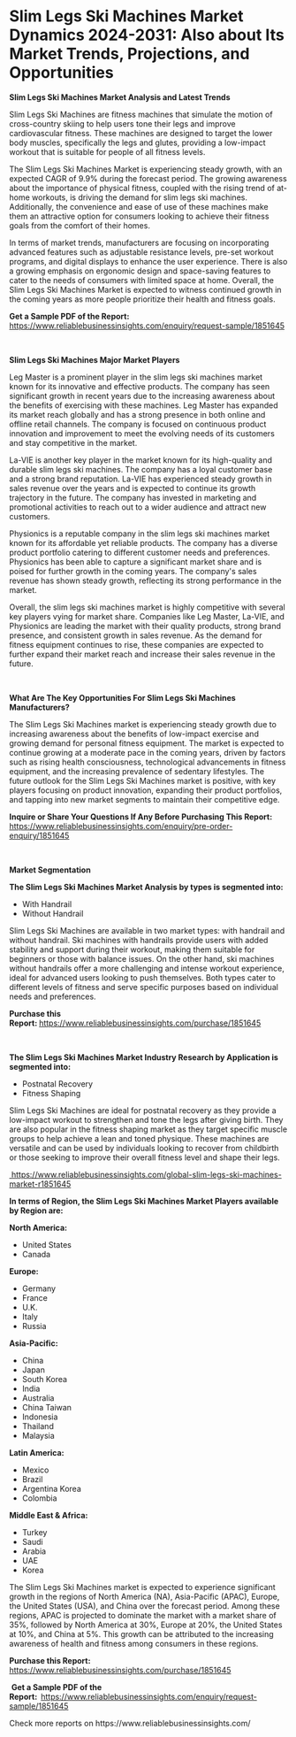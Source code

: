 <p><h1>Slim Legs Ski Machines Market Dynamics 2024-2031: Also about Its Market Trends, Projections, and Opportunities</h1></p><p><strong>Slim Legs Ski Machines Market Analysis and Latest Trends</strong></p>
<p><p>Slim Legs Ski Machines are fitness machines that simulate the motion of cross-country skiing to help users tone their legs and improve cardiovascular fitness. These machines are designed to target the lower body muscles, specifically the legs and glutes, providing a low-impact workout that is suitable for people of all fitness levels.</p><p>The Slim Legs Ski Machines Market is experiencing steady growth, with an expected CAGR of 9.9% during the forecast period. The growing awareness about the importance of physical fitness, coupled with the rising trend of at-home workouts, is driving the demand for slim legs ski machines. Additionally, the convenience and ease of use of these machines make them an attractive option for consumers looking to achieve their fitness goals from the comfort of their homes.</p><p>In terms of market trends, manufacturers are focusing on incorporating advanced features such as adjustable resistance levels, pre-set workout programs, and digital displays to enhance the user experience. There is also a growing emphasis on ergonomic design and space-saving features to cater to the needs of consumers with limited space at home. Overall, the Slim Legs Ski Machines Market is expected to witness continued growth in the coming years as more people prioritize their health and fitness goals.</p></p>
<p><strong>Get a Sample PDF of the Report:&nbsp;</strong> <a href="https://www.reliablebusinessinsights.com/enquiry/request-sample/1851645">https://www.reliablebusinessinsights.com/enquiry/request-sample/1851645</a></p>
<p>&nbsp;</p>
<p><strong>Slim Legs Ski Machines Major Market Players</strong></p>
<p><p>Leg Master is a prominent player in the slim legs ski machines market known for its innovative and effective products. The company has seen significant growth in recent years due to the increasing awareness about the benefits of exercising with these machines. Leg Master has expanded its market reach globally and has a strong presence in both online and offline retail channels. The company is focused on continuous product innovation and improvement to meet the evolving needs of its customers and stay competitive in the market.</p><p>La-VIE is another key player in the market known for its high-quality and durable slim legs ski machines. The company has a loyal customer base and a strong brand reputation. La-VIE has experienced steady growth in sales revenue over the years and is expected to continue its growth trajectory in the future. The company has invested in marketing and promotional activities to reach out to a wider audience and attract new customers.</p><p>Physionics is a reputable company in the slim legs ski machines market known for its affordable yet reliable products. The company has a diverse product portfolio catering to different customer needs and preferences. Physionics has been able to capture a significant market share and is poised for further growth in the coming years. The company's sales revenue has shown steady growth, reflecting its strong performance in the market.</p><p>Overall, the slim legs ski machines market is highly competitive with several key players vying for market share. Companies like Leg Master, La-VIE, and Physionics are leading the market with their quality products, strong brand presence, and consistent growth in sales revenue. As the demand for fitness equipment continues to rise, these companies are expected to further expand their market reach and increase their sales revenue in the future.</p></p>
<p>&nbsp;</p>
<p><strong>What Are The Key Opportunities For Slim Legs Ski Machines Manufacturers?</strong></p>
<p><p>The Slim Legs Ski Machines market is experiencing steady growth due to increasing awareness about the benefits of low-impact exercise and growing demand for personal fitness equipment. The market is expected to continue growing at a moderate pace in the coming years, driven by factors such as rising health consciousness, technological advancements in fitness equipment, and the increasing prevalence of sedentary lifestyles. The future outlook for the Slim Legs Ski Machines market is positive, with key players focusing on product innovation, expanding their product portfolios, and tapping into new market segments to maintain their competitive edge.</p></p>
<p><strong>Inquire or Share Your Questions If Any Before Purchasing This Report:</strong> <a href="https://www.reliablebusinessinsights.com/enquiry/pre-order-enquiry/1851645">https://www.reliablebusinessinsights.com/enquiry/pre-order-enquiry/1851645</a></p>
<p>&nbsp;</p>
<p><strong>Market Segmentation</strong></p>
<p><strong>The Slim Legs Ski Machines Market Analysis by types is segmented into:</strong></p>
<p><ul><li>With Handrail</li><li>Without Handrail</li></ul></p>
<p><p>Slim Legs Ski Machines are available in two market types: with handrail and without handrail. Ski machines with handrails provide users with added stability and support during their workout, making them suitable for beginners or those with balance issues. On the other hand, ski machines without handrails offer a more challenging and intense workout experience, ideal for advanced users looking to push themselves. Both types cater to different levels of fitness and serve specific purposes based on individual needs and preferences.</p></p>
<p><strong>Purchase this Report:&nbsp;</strong><a href="https://www.reliablebusinessinsights.com/purchase/1851645">https://www.reliablebusinessinsights.com/purchase/1851645</a></p>
<p>&nbsp;</p>
<p><strong>The Slim Legs Ski Machines Market Industry Research by Application is segmented into:</strong></p>
<p><ul><li>Postnatal Recovery</li><li>Fitness Shaping</li></ul></p>
<p><p>Slim Legs Ski Machines are ideal for postnatal recovery as they provide a low-impact workout to strengthen and tone the legs after giving birth. They are also popular in the fitness shaping market as they target specific muscle groups to help achieve a lean and toned physique. These machines are versatile and can be used by individuals looking to recover from childbirth or those seeking to improve their overall fitness level and shape their legs.</p></p>
<p><a href="https://www.reliablebusinessinsights.com/global-slim-legs-ski-machines-market-r1851645">&nbsp;https://www.reliablebusinessinsights.com/global-slim-legs-ski-machines-market-r1851645</a></p>
<p><strong>In terms of Region, the Slim Legs Ski Machines Market Players available by Region are:</strong></p>
<p>
    <p> <strong> North America: </strong>
        <ul>
            <li>United States</li>
            <li>Canada</li>
        </ul>
        </p> 
    <p> <strong> Europe: </strong>
        <ul>
            <li>Germany</li>
            <li>France</li>
            <li>U.K.</li>
            <li>Italy</li>
            <li>Russia</li>
        </ul>
        </p> 
    <p> <strong> Asia-Pacific: </strong>
        <ul>
            <li>China</li>
            <li>Japan</li>
            <li>South Korea</li>
            <li>India</li>
            <li>Australia</li>
            <li>China Taiwan</li>
            <li>Indonesia</li>
            <li>Thailand</li>
            <li>Malaysia</li>
        </ul>
        </p> 
    <p> <strong> Latin America: </strong>
        <ul>
            <li>Mexico</li>
            <li>Brazil</li>
            <li>Argentina Korea</li>
            <li>Colombia</li>
        </ul>
        </p> 
    <p> <strong> Middle East & Africa: </strong>
        <ul>
            <li>Turkey</li>
            <li>Saudi</li>
            <li>Arabia</li>
            <li>UAE</li>
            <li>Korea</li>
        </ul>
    </p>
    </p>
<p><p>The Slim Legs Ski Machines market is expected to experience significant growth in the regions of North America (NA), Asia-Pacific (APAC), Europe, the United States (USA), and China over the forecast period. Among these regions, APAC is projected to dominate the market with a market share of 35%, followed by North America at 30%, Europe at 20%, the United States at 10%, and China at 5%. This growth can be attributed to the increasing awareness of health and fitness among consumers in these regions.</p></p>
<p><strong>Purchase this Report: </strong><a href="https://www.reliablebusinessinsights.com/purchase/1851645">https://www.reliablebusinessinsights.com/purchase/1851645</a></p>
<p>&nbsp;<strong>Get a Sample PDF of the Report:&nbsp;&nbsp;</strong><a href="https://www.reliablebusinessinsights.com/enquiry/request-sample/1851645">https://www.reliablebusinessinsights.com/enquiry/request-sample/1851645</a></p>
<p><strong></strong></p>
<p>Check more reports on https://www.reliablebusinessinsights.com/</p>